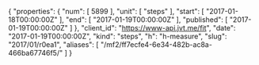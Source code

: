 {
  "properties": {
    "num": [
      5899
    ],
    "unit": [
      "steps"
    ],
    "start": [
      "2017-01-18T00:00:00Z"
    ],
    "end": [
      "2017-01-19T00:00:00Z"
    ],
    "published": [
      "2017-01-19T00:00:00Z"
    ]
  },
  "client_id": "https://www-api.jvt.me/fit",
  "date": "2017-01-19T00:00:00Z",
  "kind": "steps",
  "h": "h-measure",
  "slug": "2017/01/r0ea1",
  "aliases": [
    "/mf2/ff7ecfe4-6e34-482b-ac8a-466ba67746f5/"
  ]
}
